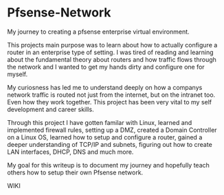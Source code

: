 # Pfsense-Network
My journey to creating a pfsense enterprise virtual environment.

This projects main purpose was to learn about how to actually configure a router in an enterprise type of setting. I was tired of reading and learning about the fundamental theory about routers and how traffic flows through the network and I wanted to get my hands dirty and configure one for myself. 

My curiosness has led me to understand deeply on how a companys network traffic is routed not just from the internet, but on the intranet too. Even how they work together. This project has been very vital to my self development and career skills. 

Through this project I have gotten familar with Linux, learned and implemented firewall rules, setting up a DMZ, created a Domain Controller on a Linux OS, learned how to setup and configure a router, gained a deeper understanding of TCP/IP and subnets, figuring out how to create LAN interfaces, DHCP, DNS and much more.

My goal for this writeup is to document my journey and hopefully teach others how to setup their own Pfsense network.

WIKI
